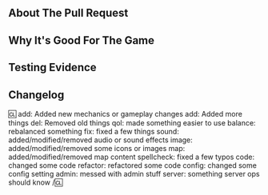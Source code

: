 <!-- Write **BELOW** The Headers and **ABOVE** The comments else it may not be viewable. -->
<!-- You can view Contributing.MD for a detailed description of the pull request process. -->

## About The Pull Request

<!-- Describe The Pull Request. Please be sure every change is documented or this can delay review and even discourage maintainers from merging your PR! -->

## Why It's Good For The Game

<!-- Argue for the merits of your changes and how they benefit the game, especially if they are controversial and/or far reaching. If you can't actually explain WHY what you are doing will improve the game, then it probably isn't good for the game in the first place. -->

## Testing Evidence

<!-- Proof that you've made sure the content added, edited by, or removed by the pull request is working as intended ingame. Compiling doesn't always mean it functions as it should; so remember to make sure! -->

## Changelog

<!-- If your PR modifies aspects of the game that can be concretely observed by players or admins you should add a changelog. If your change does NOT meet this description, remove this section. Be sure to properly mark your PRs to prevent unnecessary GBP loss. You can read up on GBP and its effects on PRs in the tgstation guides for contributors. Please note that maintainers freely reserve the right to remove and add tags should they deem it appropriate. You can attempt to finagle the system all you want, but it's best to shoot for clear communication right off the bat. -->

:cl:
add: Added new mechanics or gameplay changes
add: Added more things
del: Removed old things
qol: made something easier to use
balance: rebalanced something
fix: fixed a few things
sound: added/modified/removed audio or sound effects
image: added/modified/removed some icons or images
map: added/modified/removed map content
spellcheck: fixed a few typos
code: changed some code
refactor: refactored some code
config: changed some config setting
admin: messed with admin stuff
server: something server ops should know
/:cl:

<!-- Both :cl:'s are required for the changelog to work! You can put your name to the right of the first :cl: if you want to overwrite your GitHub username as author ingame. -->
<!-- You can use multiple of the same prefix (they're only used for the icon ingame) and delete the unneeded ones. Despite some of the tags, changelogs should generally represent how a player might be affected by the changes rather than a summary of the PR's contents. -->
